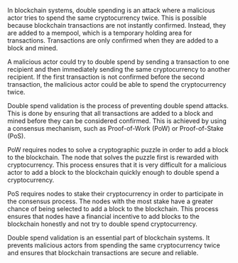In blockchain systems, double spending is an attack where a malicious actor tries to spend the same cryptocurrency twice. This is possible because blockchain transactions are not instantly confirmed. Instead, they are added to a mempool, which is a temporary holding area for transactions. Transactions are only confirmed when they are added to a block and mined.

A malicious actor could try to double spend by sending a transaction to one recipient and then immediately sending the same cryptocurrency to another recipient. If the first transaction is not confirmed before the second transaction, the malicious actor could be able to spend the cryptocurrency twice.

Double spend validation is the process of preventing double spend attacks. This is done by ensuring that all transactions are added to a block and mined before they can be considered confirmed. This is achieved by using a consensus mechanism, such as Proof-of-Work (PoW) or Proof-of-Stake (PoS).

PoW requires nodes to solve a cryptographic puzzle in order to add a block to the blockchain. The node that solves the puzzle first is rewarded with cryptocurrency. This process ensures that it is very difficult for a malicious actor to add a block to the blockchain quickly enough to double spend a cryptocurrency.

PoS requires nodes to stake their cryptocurrency in order to participate in the consensus process. The nodes with the most stake have a greater chance of being selected to add a block to the blockchain. This process ensures that nodes have a financial incentive to add blocks to the blockchain honestly and not try to double spend cryptocurrency.

Double spend validation is an essential part of blockchain systems. It prevents malicious actors from spending the same cryptocurrency twice and ensures that blockchain transactions are secure and reliable.